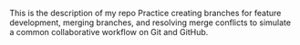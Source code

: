 This is the description of my repo
 Practice creating branches for feature development, merging branches, and resolving merge conflicts to simulate a common collaborative workflow on Git and GitHub.